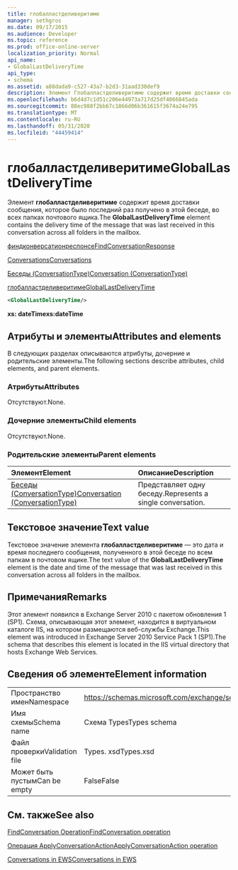 ```yaml
---
title: глобалластделиверитиме
manager: sethgros
ms.date: 09/17/2015
ms.audience: Developer
ms.topic: reference
ms.prod: office-online-server
localization_priority: Normal
api_name:
- GlobalLastDeliveryTime
api_type:
- schema
ms.assetid: a88dada9-c527-43a7-b2d3-31aad330def9
description: Элемент Глобалластделиверитиме содержит время доставки сообщения, которое было последний раз получено в этой беседе, во всех папках почтового ящика.
ms.openlocfilehash: b6d4d7c1d51c206e44973a717d25df4066845ada
ms.sourcegitcommit: 88ec988f2bb67c1866d06b361615f3674a24e795
ms.translationtype: MT
ms.contentlocale: ru-RU
ms.lasthandoff: 05/31/2020
ms.locfileid: "44459414"
---
```

# <a name="globallastdeliverytime"></a><span data-ttu-id="4e624-103">глобалластделиверитиме</span><span class="sxs-lookup"><span data-stu-id="4e624-103">GlobalLastDeliveryTime</span></span>

<span data-ttu-id="4e624-104">Элемент **глобалластделиверитиме** содержит время доставки сообщения, которое было последний раз получено в этой беседе, во всех папках почтового ящика.</span><span class="sxs-lookup"><span data-stu-id="4e624-104">The **GlobalLastDeliveryTime** element contains the delivery time of the message that was last received in this conversation across all folders in the mailbox.</span></span> 
  
[<span data-ttu-id="4e624-105">финдконверсатионреспонсе</span><span class="sxs-lookup"><span data-stu-id="4e624-105">FindConversationResponse</span></span>](findconversationresponse.md)
  
[<span data-ttu-id="4e624-106">Conversations</span><span class="sxs-lookup"><span data-stu-id="4e624-106">Conversations</span></span>](conversations-ex15websvcsotherref.md)
  
[<span data-ttu-id="4e624-107">Беседы (ConversationType)</span><span class="sxs-lookup"><span data-stu-id="4e624-107">Conversation (ConversationType)</span></span>](conversation-conversationtype.md)
  
[<span data-ttu-id="4e624-108">глобалластделиверитиме</span><span class="sxs-lookup"><span data-stu-id="4e624-108">GlobalLastDeliveryTime</span></span>](globallastdeliverytime.md)
  
```XML
<GlobalLastDeliveryTime/>
```

 <span data-ttu-id="4e624-109">**xs: dateTime**</span><span class="sxs-lookup"><span data-stu-id="4e624-109">**xs:dateTime**</span></span>
## <a name="attributes-and-elements"></a><span data-ttu-id="4e624-110">Атрибуты и элементы</span><span class="sxs-lookup"><span data-stu-id="4e624-110">Attributes and elements</span></span>

<span data-ttu-id="4e624-111">В следующих разделах описываются атрибуты, дочерние и родительские элементы.</span><span class="sxs-lookup"><span data-stu-id="4e624-111">The following sections describe attributes, child elements, and parent elements.</span></span>
  
### <a name="attributes"></a><span data-ttu-id="4e624-112">Атрибуты</span><span class="sxs-lookup"><span data-stu-id="4e624-112">Attributes</span></span>

<span data-ttu-id="4e624-113">Отсутствуют.</span><span class="sxs-lookup"><span data-stu-id="4e624-113">None.</span></span>
  
### <a name="child-elements"></a><span data-ttu-id="4e624-114">Дочерние элементы</span><span class="sxs-lookup"><span data-stu-id="4e624-114">Child elements</span></span>

<span data-ttu-id="4e624-115">Отсутствуют.</span><span class="sxs-lookup"><span data-stu-id="4e624-115">None.</span></span>
  
### <a name="parent-elements"></a><span data-ttu-id="4e624-116">Родительские элементы</span><span class="sxs-lookup"><span data-stu-id="4e624-116">Parent elements</span></span>

|<span data-ttu-id="4e624-117">**Элемент**</span><span class="sxs-lookup"><span data-stu-id="4e624-117">**Element**</span></span>|<span data-ttu-id="4e624-118">**Описание**</span><span class="sxs-lookup"><span data-stu-id="4e624-118">**Description**</span></span>|
|:-----|:-----|
|[<span data-ttu-id="4e624-119">Беседы (ConversationType)</span><span class="sxs-lookup"><span data-stu-id="4e624-119">Conversation (ConversationType)</span></span>](conversation-conversationtype.md) <br/> |<span data-ttu-id="4e624-120">Представляет одну беседу.</span><span class="sxs-lookup"><span data-stu-id="4e624-120">Represents a single conversation.</span></span>  <br/> |
   
## <a name="text-value"></a><span data-ttu-id="4e624-121">Текстовое значение</span><span class="sxs-lookup"><span data-stu-id="4e624-121">Text value</span></span>

<span data-ttu-id="4e624-122">Текстовое значение элемента **глобалластделиверитиме** — это дата и время последнего сообщения, полученного в этой беседе по всем папкам в почтовом ящике.</span><span class="sxs-lookup"><span data-stu-id="4e624-122">The text value of the **GlobalLastDeliveryTime** element is the date and time of the message that was last received in this conversation across all folders in the mailbox.</span></span> 
  
## <a name="remarks"></a><span data-ttu-id="4e624-123">Примечания</span><span class="sxs-lookup"><span data-stu-id="4e624-123">Remarks</span></span>

<span data-ttu-id="4e624-124">Этот элемент появился в Exchange Server 2010 с пакетом обновления 1 (SP1). Схема, описывающая этот элемент, находится в виртуальном каталоге IIS, на котором размещаются веб-службы Exchange.</span><span class="sxs-lookup"><span data-stu-id="4e624-124">This element was introduced in Exchange Server 2010 Service Pack 1 (SP1).The schema that describes this element is located in the IIS virtual directory that hosts Exchange Web Services.</span></span>
  
## <a name="element-information"></a><span data-ttu-id="4e624-125">Сведения об элементе</span><span class="sxs-lookup"><span data-stu-id="4e624-125">Element information</span></span>

|||
|:-----|:-----|
|<span data-ttu-id="4e624-126">Пространство имен</span><span class="sxs-lookup"><span data-stu-id="4e624-126">Namespace</span></span>  <br/> |https://schemas.microsoft.com/exchange/services/2006/types  <br/> |
|<span data-ttu-id="4e624-127">Имя схемы</span><span class="sxs-lookup"><span data-stu-id="4e624-127">Schema name</span></span>  <br/> |<span data-ttu-id="4e624-128">Схема Types</span><span class="sxs-lookup"><span data-stu-id="4e624-128">Types schema</span></span>  <br/> |
|<span data-ttu-id="4e624-129">Файл проверки</span><span class="sxs-lookup"><span data-stu-id="4e624-129">Validation file</span></span>  <br/> |<span data-ttu-id="4e624-130">Types. xsd</span><span class="sxs-lookup"><span data-stu-id="4e624-130">Types.xsd</span></span>  <br/> |
|<span data-ttu-id="4e624-131">Может быть пустым</span><span class="sxs-lookup"><span data-stu-id="4e624-131">Can be empty</span></span>  <br/> |<span data-ttu-id="4e624-132">False</span><span class="sxs-lookup"><span data-stu-id="4e624-132">False</span></span>  <br/> |
   
## <a name="see-also"></a><span data-ttu-id="4e624-133">См. также</span><span class="sxs-lookup"><span data-stu-id="4e624-133">See also</span></span>



[<span data-ttu-id="4e624-134">FindConversation Operation</span><span class="sxs-lookup"><span data-stu-id="4e624-134">FindConversation operation</span></span>](findconversation-operation.md)
  
[<span data-ttu-id="4e624-135">Операция ApplyConversationAction</span><span class="sxs-lookup"><span data-stu-id="4e624-135">ApplyConversationAction operation</span></span>](applyconversationaction-operation.md)


[<span data-ttu-id="4e624-136">Conversations in EWS</span><span class="sxs-lookup"><span data-stu-id="4e624-136">Conversations in EWS</span></span>](https://msdn.microsoft.com/library/91e64629-db6c-4c94-9dcb-d386232e8467%28Office.15%29.aspx)


